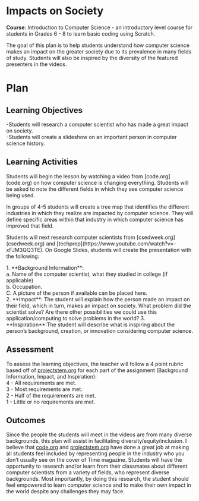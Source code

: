# Impacts on Society

**Course**: Introduction to Computer Science - an introductory level course for students in Grades 6 - 8 to learn basic coding using Scratch.

The goal of this plan is to help students understand how computer science makes an impact on the greater society due to its prevalence in many fields of study. Students will also be inspired by the diversity of the featured presenters in the videos.

# Plan

## Learning Objectives

-Students will research a computer scientist who has made a great impact on society.<br>
-Students will create a slideshow on an important person in computer science history.

## Learning Activities

<p>Students will begin the lesson by watching a video from [code.org](code.org) on how computer science is changing everything.
Students will be asked to note the different fields in which they see computer science being used.</p>
<p>In groups of 4-5 students will create a tree map that identifies the different industries in which they realize are impacted by computer science.
They will define specific areas within that industry in which computer science has improved that field.</p>
<p>Students will next research computer scientists from [csedweek.org](csedweek.org) and [techprep](https://www.youtube.com/watch?v=-xFJM3QQ3TE). 
On Google Slides, students will create the presentation with the following:</p>
1. **Background Information**: <br>
	a. Name of the computer scientist, what they studied in college (if applicable)<br>
	b. Occupation. <br>
	C. A picture of the person if available can be placed here.<br>
2. **Impact**: The student will explain how the person made an impact on their field, which in turn, makes an impact on society. What problem did the scientist solve? Are there other possibilities we could use this application/computing to solve problems in the world?
3. **Inspiration**:The student will describe what is inspiring about the person’s background, creation, or innovation considering computer science.

## Assessment

To assess the learning objectives, the teacher will follow a 4 point rubric based off of [projectstem.org](projectstem.org) for each part of the assignment (Background Information, Impact, and Inspiration):<br>
	4 - All requirements are met.<br>
	3 - Most requirements are met.<br>
	2 -  Half of the requirements are met.<br>
	1 -  Little or no requirements are met.<br>


## Outcomes

Since the people the students will meet in the videos are from many diverse backgrounds, this plan will assist in facilitating diversity/equity/inclusion. I believe that [code.org](code.org) and [projectstem.org](projectstem.org) have done a great job at making all students feel included by representing people in the industry who you don’t usually see on the cover of Time magazine. Students will have the opportunity to research and/or learn from their classmates about different computer scientists from a variety of fields, who represent diverse backgrounds. Most importantly, by doing this research, the student should feel empowered to learn computer science and to make their own impact in the world despite any challenges they may face.

